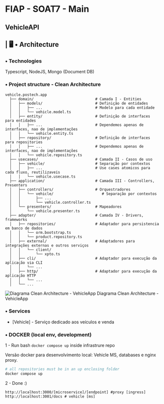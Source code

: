 # FIAP - SOAT7 - Main
## VehicleAPI

## | 🖥️ • Architecture
### • Technologies
Typescript, NodeJS, Mongo (Document DB)
### • Project structure - Clean Architecture
```
vehicle.postech.app
  ├── domain/                            # Camada I - Entities
  │   ├── models/                        # Definição de entidades
  │   │   ├── ...                        # Modelo para cada entidade
  │   │   └── vehicle.model.ts
  │   ├── entity/                        # Definição de interfaces para entidades
  │   │   ├── ...                        # Dependemos apenas de interfaces, nao de implementações
  │   │   └── vehicle.entity.ts
  │   ├── repository/                    # Definição de interfaces para repositories
  │   │   ├── ...                        # Dependemos apenas de interfaces, nao de implementações
  │   │   └── vehicle.repository.ts
  ├── usecases/                          # Camada II - Casos de uso
  │   ├── vehicle/                       # Separação por contextos 
  │   │   ├── ...                        # Use cases atomicos para cada fluxo, reutilizaveis
  │   │   └── vehicle.usecase.ts
  ├── application/                       # Camada III - Controllers, Presenters
  │   ├── controllers/                   # Orquestradores
  │   │   └── vehicle/                      # Separação por contextos 
  │   │       ├── ...
  │   │       └── vehicle.controller.ts
  │   └── presenters/                    # Mapeadores
  │       └── vehicle.presenter.ts          
  ├── adapter/                           # Camada IV - Drivers, frameworks
  │   ├── repositories/                  # Adaptador para persistencia em banco de dados
  │   │   └── orm.bootstrap.ts           
  │   │   └── product.repository.ts      
  │   ├── external/                      # Adaptadores para integrações externas e outros serviços
  │   │   └── client/
  │   │       └── xpto.ts      
  │   ├── cli/                           # Adaptador para execução da aplicação via CLI
  │   │   └── ...
  │   ├── http/                          # Adaptador para execução da aplicação HTTP
  │   │   └── ...
  │   └── ...
```


![Diagrama Clean Architecture - VehicleApp](docs/app.drawio.png)
Diagrama Clean Architecture - VehicleApp

### • Services
- [Vehicle] - Serviço dedicado aos veículos e venda

### • DOCKER (local env, development)
1 - Run bash `docker compose up` inside infrastrure repo

Versão docker para desenvolvimento local:
Vehicle MS, databases e nginx proxy.
```sh
# all repositories must be in an up enclosing folder
docker compose up
```
2 - Done :)
```
http://localhost:3000/[microservice]/[endpoint] #proxy [ingress]
http://localhost:3001/docs # vehicle [ms]
```

